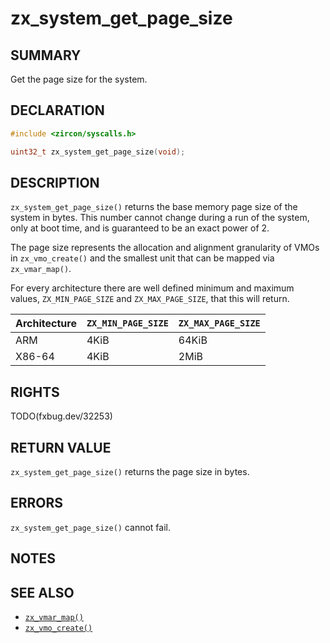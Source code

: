 # zx_system_get_page_size

## SUMMARY

<!-- Contents of this heading updated by update-docs-from-fidl, do not edit. -->

Get the page size for the system.

## DECLARATION

<!-- Contents of this heading updated by update-docs-from-fidl, do not edit. -->

```c
#include <zircon/syscalls.h>

uint32_t zx_system_get_page_size(void);
```

## DESCRIPTION

`zx_system_get_page_size()` returns the base memory page size of the system in
bytes. This number cannot change during a run of the system, only at boot time,
and is guaranteed to be an exact power of 2.

The page size represents the allocation and alignment granularity of VMOs in
`zx_vmo_create()` and the smallest unit that can be mapped via `zx_vmar_map()`.

For every architecture there are well defined minimum and maximum values,
`ZX_MIN_PAGE_SIZE` and `ZX_MAX_PAGE_SIZE`, that this will return.

| Architecture | `ZX_MIN_PAGE_SIZE` | `ZX_MAX_PAGE_SIZE` |
| ------------ | ------------------ | ------------------ |
| ARM          | 4KiB               | 64KiB              |
| X86-64       | 4KiB               | 2MiB               |

## RIGHTS

<!-- Contents of this heading updated by update-docs-from-fidl, do not edit. -->

TODO(fxbug.dev/32253)

## RETURN VALUE

`zx_system_get_page_size()` returns the page size in bytes.

## ERRORS

`zx_system_get_page_size()` cannot fail.

## NOTES

## SEE ALSO

 - [`zx_vmar_map()`]
 - [`zx_vmo_create()`]

<!-- References updated by update-docs-from-fidl, do not edit. -->

[`zx_vmar_map()`]: vmar_map.md
[`zx_vmo_create()`]: vmo_create.md
